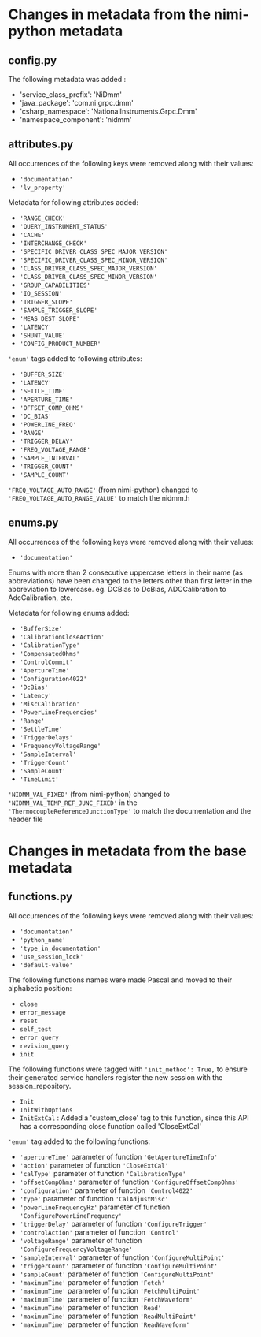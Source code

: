 # Changes in metadata from the nimi-python metadata

## config.py

The following metadata was added : 
- 'service_class_prefix': 'NiDmm'
- 'java_package': 'com.ni.grpc.dmm'
- 'csharp_namespace': 'NationalInstruments.Grpc.Dmm'
- 'namespace_component': 'nidmm'


## attributes.py

All occurrences of the following keys were removed along with their values:
- `'documentation'`
- `'lv_property'`

Metadata for following attributes added:
- `'RANGE_CHECK'`
- `'QUERY_INSTRUMENT_STATUS'`
- `'CACHE'`
- `'INTERCHANGE_CHECK'`
- `'SPECIFIC_DRIVER_CLASS_SPEC_MAJOR_VERSION'`
- `'SPECIFIC_DRIVER_CLASS_SPEC_MINOR_VERSION'`
- `'CLASS_DRIVER_CLASS_SPEC_MAJOR_VERSION'`
- `'CLASS_DRIVER_CLASS_SPEC_MINOR_VERSION'`
- `'GROUP_CAPABILITIES'`
- `'IO_SESSION'`
- `'TRIGGER_SLOPE'`
- `'SAMPLE_TRIGGER_SLOPE'`
- `'MEAS_DEST_SLOPE'`
- `'LATENCY'`
- `'SHUNT_VALUE'`
- `'CONFIG_PRODUCT_NUMBER'`

`'enum'` tags added to following attributes:
- `'BUFFER_SIZE'`
- `'LATENCY'`
- `'SETTLE_TIME'`
- `'APERTURE_TIME'`
- `'OFFSET_COMP_OHMS'`
- `'DC_BIAS'`
- `'POWERLINE_FREQ'`
- `'RANGE'`
- `'TRIGGER_DELAY'`
- `'FREQ_VOLTAGE_RANGE'`
- `'SAMPLE_INTERVAL'`
- `'TRIGGER_COUNT'`
- `'SAMPLE_COUNT'`

`'FREQ_VOLTAGE_AUTO_RANGE'` (from nimi-python) changed to `'FREQ_VOLTAGE_AUTO_RANGE_VALUE'` to match the nidmm.h

## enums.py

All occurrences of the following keys were removed along with their values:
- `'documentation'`

Enums with more than 2 consecutive uppercase letters in their name (as abbreviations) have been changed to the letters other than first letter in the abbreviation to lowercase. eg. DCBias to DcBias, ADCCalibration to AdcCalibration, etc. 

Metadata for following enums added:
- `'BufferSize'`
- `'CalibrationCloseAction'`
- `'CalibrationType'`
- `'CompensatedOhms'`
- `'ControlCommit'`
- `'ApertureTime'`
- `'Configuration4022'`
- `'DcBias'`
- `'Latency'`
- `'MiscCalibration'`
- `'PowerLineFrequencies'`
- `'Range'`
- `'SettleTime'`
- `'TriggerDelays'`
- `'FrequencyVoltageRange'`
- `'SampleInterval'`
- `'TriggerCount'`
- `'SampleCount'`
- `'TimeLimit'`

`'NIDMM_VAL_FIXED'` (from nimi-python) changed to `'NIDMM_VAL_TEMP_REF_JUNC_FIXED'` in the `'ThermocoupleReferenceJunctionType'` to match the documentation and the header file


# Changes in metadata from the base metadata

## functions.py

All occurrences of the following keys were removed along with their values:
- `'documentation'`
- `'python_name'`
- `'type_in_documentation'`
- `'use_session_lock'`
- `'default-value'`

The following functions names were made Pascal and moved to their alphabetic position:
 - `close`
 - `error_message`
 - `reset`
 - `self_test`
 - `error_query`
 - `revision_query`
 - `init`
 
The following functions were tagged with `'init_method': True,` to ensure their generated service handlers register the new session
with the session_repository.
- `Init`
- `InitWithOptions`
- `InitExtCal` : Added a 'custom_close' tag to this function, since this API has a corresponding close function called 'CloseExtCal'

`'enum'` tag added to the following functions:
- `'apertureTime'` parameter of function `'GetApertureTimeInfo'`
- `'action'` parameter of function `'CloseExtCal'`
- `'calType'` parameter of function `'CalibrationType'`
- `'offsetCompOhms'` parameter of function `'ConfigureOffsetCompOhms'`
- `'configuration'` parameter of function `'Control4022'`
- `'type'` parameter of function `'CalAdjustMisc'`
- `'powerLineFrequencyHz'` parameter of function `'ConfigurePowerLineFrequency'`
- `'triggerDelay'` parameter of function `'ConfigureTrigger'`
- `'controlAction'` parameter of function `'Control'`
- `'voltageRange'` parameter of function `'ConfigureFrequencyVoltageRange'`
- `'sampleInterval'` parameter of function `'ConfigureMultiPoint'`
- `'triggerCount'` parameter of function `'ConfigureMultiPoint'`
- `'sampleCount'` parameter of function `'ConfigureMultiPoint'`
- `'maximumTime'` parameter of function `'Fetch'`
- `'maximumTime'` parameter of function `'FetchMultiPoint'`
- `'maximumTime'` parameter of function `'FetchWaveform'`
- `'maximumTime'` parameter of function `'Read'`
- `'maximumTime'` parameter of function `'ReadMultiPoint'`
- `'maximumTime'` parameter of function `'ReadWaveform'`
